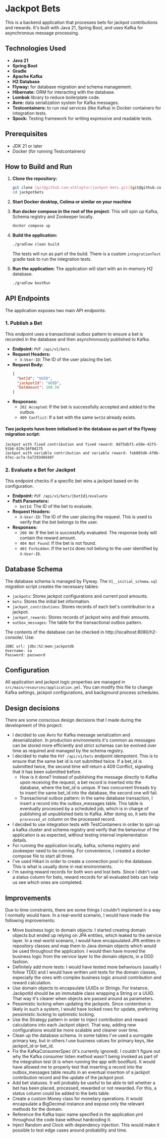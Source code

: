 # Jackpot Bets

This is a backend application that processes bets for jackpot contributions and rewards. It's built with Java 21, Spring Boot, and uses Kafka for asynchronous message processing.

## Technologies Used

- **Java 21**
- **Spring Boot**
- **Gradle**
- **Apache Kafka**
- **H2 Database**
- **Flyway:** for database migration and schema management.
- **Hibernate:** ORM for interacting with the database.
- **Lombok** library to reduce boilerplate code.
- **Avro:** data serialization system for Kafka messages.
- **Testcontainers:** to run real services (like Kafka) in Docker containers for integration tests.
- **Spock:** Testing framework for writing expressive and readable tests.

## Prerequisites

- JDK 21 or later
- Docker (for running Testcontainers)

## How to Build and Run

1.  **Clone the repository:**
    ```bash
    git clone [git@github.com:albloptor/jackpot-bets.git](git@github.com:albloptor/jackpot-bets.git)
    cd jackpotbets
    ```
2. **Start Docker desktop, Colima or similar on your machine**

3. **Run docker compose in the root of the project**: This will spin up Kafka, Schema registry and Zookeeper locally.
    ```bash
    docker compose up
    ```

4. **Build the application:**
    ```bash
    ./gradlew clean build
    ```
   The tests will run as part of the build. There is a custom `integrationTest` gradle task to run the integration tests.

5. **Run the application:**
    The application will start with an in-memory H2 database.
    ```bash
    ./gradlew bootRun
    ```

## API Endpoints

The application exposes two main API endpoints:

### 1. Publish a Bet

This endpoint uses a transactional outbox pattern to ensure a bet is recorded in the database and then asynchronously published to Kafka.

-   **Endpoint:** `PUT /api/v1/bets`
- **Request Headers:**
  -   `X-User-ID`: The ID of the user placing the bet.
-   **Request Body:**
    ```json
    {
      "betId": "UUID",
      "jackpotId": "UUID",
      "betAmount": 100.50
    }
    ```
-   **Responses:**
    -   `202 Accepted`: If the bet is successfully accepted and added to the outbox.
    -   `409 Conflict`: If a bet with the same `betId` already exists.

#### Two jackpots have been initialised in the database as part of the Flyway migration script:
```
Jackpot with fixed contribution and fixed reward: 8d75dbf1-e50e-42f5-91b6-829c10f0d275
Jackpot with variable contribution and variable reward: fab085d6-4f0b-47ec-ac7a-5a7293d0d48f
```
### 2. Evaluate a Bet for Jackpot

This endpoint checks if a specific bet wins a jackpot based on its configuration.

-   **Endpoint:** `PUT /api/v1/bets/{betId}/evaluate`
-   **Path Parameters:**
    -   `betId`: The ID of the bet to evaluate.
-   **Request Headers:**
    -   `X-User-ID`: The ID of the user placing the request. This is used to verify that the bet belongs to the user.
-   **Responses:**
    -   `200 OK`: If the bet is successfully evaluated. The response body will contain the reward amount.
    -   `404 Not Found`: If the bet is not found.
    -   `403 Forbidden`: If the `betId` does not belong to the user identified by `X-User-ID`.

## Database Schema

The database schema is managed by Flyway. The `V1__initial_schema.sql` migration script creates the necessary tables:

-   `jackpots`: Stores jackpot configurations and current pool amounts.
-   `bets`: Stores the initial bet information.
-   `jackpot_contributions`: Stores records of each bet's contribution to a jackpot.
-   `jackpot_rewards`: Stores records of jackpot wins and their amounts.
-   `outbox_messages`: The table for the transactional outbox pattern.

The contents of the database can be checked in http://localhost:8080/h2-console/. Use:
```
JDBC url: jdbc:h2:mem:jackpotdb
Username: sa
Password: password
```

## Configuration

All application and jackpot logic properties are managed in `src/main/resources/application.yml`. You can modify this file to change Kafka settings, jackpot configurations, and background process schedules.

## Design decisions

There are some conscious design decisions that I made during the development of this project:

- I decided to use Avro for Kafka message serialization and deserialization. In production environments it's common as messages can be stored more efficiently and strict schemas can be evolved over time as required and managed by the schema registry.
- I decided to make the `PUT /api/v1/bets` endpoint idempotent. This is to ensure that the same bet id is not submitted twice. If a bet_id is submitted twice, the second time will return a 409 Conflict, signaling that it has been submitted before.
  - How is it done? Instead of publishing the message directly to Kafka upon receiving the request, a bet record is inserted into the database, where the bet_id is unique. If two concurrent threads try to insert the same bet_id into the database, the second one will fail. 
  - Transactional outbox pattern: in the same database transaction, I insert a record into the outbox_messages table. This table is eventually processed by a scheduled job, which is in charge of publishing all unpublished bets to Kafka. After doing so, it sets the `processed_at` column on the processed record.
- I decided to use integration tests with TestContainers in order to spin up a kafka cluster and schema registry and verify that the behaviour of the application is as expected, without testing internal implementation details.
- For running the application locally, kafka, schema registry and zookeeper need to be running. For convenience, I created a docker compose file to start all three.
- I've used Hikari in order to create a connection pool to the database. This is what is usually done in real environments.
- I'm saving reward records for both won and lost bets. Since I didn't use a status column for bets, reward records for all evaluated bets can help us see which ones are completed.

## Improvements
Due to time constraints, there are some things I couldn't implement in a way I normally would have. In a real-world scenario, I would have made the following improvements:
- Move business logic to domain objects: I started creating domain objects but ended up relying on JPA entities, which leaked to the service layer. In a real-world scenario, I would have encapsulated JPA entities in repository classes and map them to Java domain objects which would be used throughout the application. I would then have moved the business logic from the service layer to the domain objects, in a DDD fashion.
- Definitely add more tests: I would have tested more behaviours (usually I follow TDD) and I would have written unit tests for the domain classes, especially the ones with complex business logic around contribution and reward calculation.
- Use domain objects to encapsulate UUIDs or Strings. For instance, JackpotId should be an immutable class wrapping a String or a UUID. That way it's clearer when objects are passed around as parameters.
- Pessimistic locking when updating the jackpots. Since contention is likely in such a system, I would have locked rows for update, preferring pessimistic locking to optimistic locking.
- Use the Strategy pattern in order to inject contribution and reward calculations into each Jackpot object. That way, adding new configurations would be more scalable and cleaner over time.
- Clean up the database schema. In some tables I've used a surrogate primary key, but in others I use business values for primary keys, like jackpot_id or bet_id.
- Fix the KafkaConsumerSpec (it's currently ignored). I couldn't figure out why the Kafka consumer listen method wasn't being invoked as part of the integration test (it is when running the app with bootRun). It would have allowed me to properly test that inserting a record into the outbox_messages table results in an eventual insertion of a jackpot contribution record and the update of the jackpot pool.
- Add bet statuses. It will probably be useful to be able to tell whether a bet has been placed, processed, rewarded or not rewarded. For this, a status column could be added to the bets table.
- Create a custom Money class for monetary operations. It would encapsulate a BigDecimal instance and expose only the relevant methods for the domain.
- Reference the Kafka topic name specified in the application.yml throughout the code base without hardcoding it.
- Inject Random and Clock with dependency injection. This would make it possible to test edge cases around probability and time.